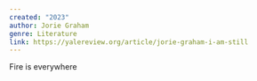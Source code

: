 ```yaml
---
created: "2023"
author: Jorie Graham
genre: Literature
link: https://yalereview.org/article/jorie-graham-i-am-still
---
```

Fire is everywhere